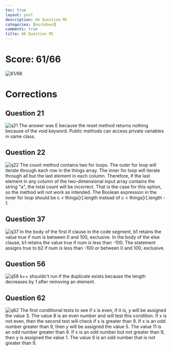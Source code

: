```yaml
---
toc: true
layout: post
description: 66 Question MC
categories: [markdown]
comments: true
title: 66 Question MC
---
```


# Score: 61/66
![61/66](https://user-images.githubusercontent.com/56620132/214104684-0bc52329-77b8-4fe5-ad0b-ef87d38ffb6d.png)

# Corrections
## Question 21
![q21](https://user-images.githubusercontent.com/56620132/214104885-ad1d36b8-c0f3-495f-96d3-c081678ab550.png)
The answer was E because the reset method returns nothing because of the void keyword. Public methods can access private variables in same class.

## Question 22
![q22](https://user-images.githubusercontent.com/56620132/214105256-6ae323eb-475d-4836-9a78-71ad7e72c849.png)
The count method contains two for loops. The outer for loop will iterate through each row in the things array. The inner for loop will iterate through all but the last element in each column. Therefore, if the last element in any column of the two-dimensional input array contains the string "a", the total count will be incorrect. That is the case for this option, so the method will not work as intended. The Boolean expression in the inner for loop should be c < things[r].length instead of c < things[r].length - 1.

## Question 37
![q37](https://user-images.githubusercontent.com/56620132/214105534-621f2ba9-f447-4817-a295-cad495db6777.png)
In the body of the first if clause in the code segment, b1 retains the value true if num is between 0 and 100, exclusive. In the body of the else clause, b1 retains the value true if num is less than -100. The statement assigns true to b2 if num is less than -100 or between 0 and 100, exclusive.

## Question 56
![q56](https://user-images.githubusercontent.com/56620132/214105708-50a9fea9-dbb6-4f19-b8b1-dd262d2cfd4b.png)
k++ shouldn't run if the duplicate exists because the length decreases by 1 after removing an element.

## Question 62
![q62](https://user-images.githubusercontent.com/56620132/214106021-ac3bff7b-a2ec-4880-9794-b59057431edb.png)
The first conditional tests to see if x is even, if it is, y will be assigned the value 3. The value 8 is an even number and will test this condition. If x is not even, then the second test will check if x is greater than 9. If x is an odd number greater than 9, then y will be assigned the value 5. The value 11 is an odd number greater than 9. If x is an odd number but not greater than 9, then y is assigned the value 1. The value 9 is an odd number that is not greater than 9.